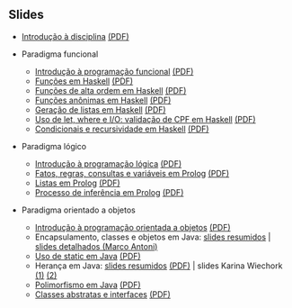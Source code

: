 Slides
------

- [Introdução à disciplina](https://docs.google.com/presentation/d/1YU6OexoXhtVoF9Ee1TDA3I4Soj8idP2hj_1e3oPow0w/edit?usp=sharing) [(PDF)](https://docs.google.com/presentation/d/1YU6OexoXhtVoF9Ee1TDA3I4Soj8idP2hj_1e3oPow0w/export/pdf)
- Paradigma funcional
   - [Introdução à programação funcional](https://docs.google.com/presentation/d/1fsgiOBp123mVJwu8Y_O-C5wpr1zgmTwFswcFLIyffUo/edit?usp=sharing) [(PDF)](https://docs.google.com/presentation/d/1fsgiOBp123mVJwu8Y_O-C5wpr1zgmTwFswcFLIyffUo/export/pdf)
   - [Funções em Haskell](https://docs.google.com/presentation/d/1radbQzSjKypFXijyhcrLbqTKUaIzRxOA2qzVDylLtiU/edit?usp=sharing) [(PDF)](https://docs.google.com/presentation/d/1radbQzSjKypFXijyhcrLbqTKUaIzRxOA2qzVDylLtiU/export/pdf)
   - [Funções de alta ordem em Haskell](https://docs.google.com/presentation/d/1UKi2vkIMiNdScn_m7CidoSBzZ9b4j1ppCSPKYYFjxIk/edit?usp=sharing) [(PDF)](https://docs.google.com/presentation/d/1UKi2vkIMiNdScn_m7CidoSBzZ9b4j1ppCSPKYYFjxIk/export/pdf)
   - [Funções anônimas em Haskell](https://docs.google.com/presentation/d/1zxqEsvCegZhxfwjjxElIkNjY-pqmLvpEnq9Mt0YBR9Y/edit?usp=sharing) [(PDF)](https://docs.google.com/presentation/d/1zxqEsvCegZhxfwjjxElIkNjY-pqmLvpEnq9Mt0YBR9Y/export/pdf)
   - [Geração de listas em Haskell](https://docs.google.com/presentation/d/14AVjYb2PCF93LEosxo8JMGep_oqVmRshU9Dzc2CvvBQ/edit?usp=sharing) [(PDF)](https://docs.google.com/presentation/d/14AVjYb2PCF93LEosxo8JMGep_oqVmRshU9Dzc2CvvBQ/export/pdf)
   - [Uso de let, where e I/O: validação de CPF em Haskell](https://docs.google.com/presentation/d/1qSTpBu_DrdSljdTteYwq5oDGkygq4SkrSV2_zOC-tbw/edit?usp=sharing) [(PDF)](https://docs.google.com/presentation/d/1qSTpBu_DrdSljdTteYwq5oDGkygq4SkrSV2_zOC-tbw/export/pdf)
   - [Condicionais e recursividade em Haskell](https://docs.google.com/presentation/d/19dlzcfDaVMIx1KKaaM4gxlrzW7zuVZe8hd8awFKvjHg/edit?usp=sharing) [(PDF)](https://docs.google.com/presentation/d/19dlzcfDaVMIx1KKaaM4gxlrzW7zuVZe8hd8awFKvjHg/export/pdf)



- Paradigma lógico
   - [Introdução à programação lógica](https://docs.google.com/presentation/d/1YfAJmPQRsDpr3V0_A9I8SaxBFKeM-TyqTvmN6XnAWHc/edit?usp=sharing) [(PDF)](https://docs.google.com/presentation/d/1YfAJmPQRsDpr3V0_A9I8SaxBFKeM-TyqTvmN6XnAWHc/export/pdf)
   - [Fatos, regras, consultas e variáveis em Prolog](https://docs.google.com/presentation/d/1VSONXQPshN0Bc-49fSI_oDCJawNpT310wEkU-3VdH9A/edit?usp=sharing) [(PDF)](https://docs.google.com/presentation/d/1VSONXQPshN0Bc-49fSI_oDCJawNpT310wEkU-3VdH9A/export/pdf)
   - [Listas em Prolog](https://docs.google.com/presentation/d/1NVpOmgzxU2RjHyuSr3wo61J7nfEosCYPBrBUsgsERNI/edit?usp=sharing) [(PDF)](https://docs.google.com/presentation/d/1NVpOmgzxU2RjHyuSr3wo61J7nfEosCYPBrBUsgsERNI/export/pdf)
   - [Processo de inferência em Prolog](https://docs.google.com/presentation/d/1YPOfpZK-gsOVCjzLwsRAk_X4MoCZK7TwL51wubNP3VU/edit?usp=sharing) [(PDF)](https://docs.google.com/presentation/d/1YPOfpZK-gsOVCjzLwsRAk_X4MoCZK7TwL51wubNP3VU/export/pdf)


- Paradigma orientado a objetos
   - [Introdução à programação orientada a objetos](https://drive.google.com/open?id=1S3Deuzbxmx71AIxZufadF7MTFq26WQ3_4ug4AtXcXi4) [(PDF)](https://docs.google.com/presentation/d/1S3Deuzbxmx71AIxZufadF7MTFq26WQ3_4ug4AtXcXi4/export/pdf)
   - Encapsulamento, classes e objetos em Java: [slides resumidos](https://drive.google.com/open?id=1gVL3iW0lVzdgd9AsydBhKV-0xmP8-zYIfx_ujlBGDR4) | [slides detalhados (Marco Antoni)](https://docs.google.com/presentation/d/1JdjZ1zvop1Y_OyR3dyYEbGhbSwpFTMPItdv95n_PgiE/edit?usp=sharing)
   - [Uso de static em Java](https://drive.google.com/open?id=1k91FdgKAtmLQAyRfXFNjb9gRRE-x4uPdvse1n1XpcKs) [(PDF)](https://docs.google.com/presentation/d/1k91FdgKAtmLQAyRfXFNjb9gRRE-x4uPdvse1n1XpcKs/export/pdf)
   - Herança em Java: [slides resumidos](https://drive.google.com/open?id=1aOk2_Tuf37KRNUo1bvrDXFQe9o_J2PLEY19eJaZE59w) [(PDF)](https://docs.google.com/presentation/d/1aOk2_Tuf37KRNUo1bvrDXFQe9o_J2PLEY19eJaZE59w/export/pdf) | slides Karina Wiechork [(1)](https://docs.google.com/presentation/d/1EDUTLI4iwkdbTYTWDQjSnZF2ZKlWEEeBHbqQvFtAv6E/edit?usp=sharing) [(2)](https://docs.google.com/presentation/d/1U3jyFz5I52mln8X3Ctv0vkTd_tM0uOXZ5jwL25nw9ys/edit?usp=sharing)
   - [Polimorfismo em Java](https://drive.google.com/open?id=1RloxoaouSMFlVk7p3phR8cUbW3AyyeU3z08i9frApZY) [(PDF)](https://docs.google.com/presentation/d/1RloxoaouSMFlVk7p3phR8cUbW3AyyeU3z08i9frApZY/export/pdf)
   - [Classes abstratas e interfaces](https://drive.google.com/open?id=1RloxoaouSMFlVk7p3phR8cUbW3AyyeU3z08i9frApZY) [(PDF)](https://docs.google.com/presentation/d/1RloxoaouSMFlVk7p3phR8cUbW3AyyeU3z08i9frApZY/export/pdf)

<!--
   - [Interfaces gráficas em Java](https://docs.google.com/presentation/d/1nwcBZscvpQDCY7xux7FaKWrSzn8VTJDKpm7mI5uoLJg/edit?usp=sharing) [(PDF)](https://docs.google.com/presentation/d/1nwcBZscvpQDCY7xux7FaKWrSzn8VTJDKpm7mI5uoLJg/export/pdf)
   - [Tratando eventos em JavaFX](https://docs.google.com/presentation/d/1T2tH7onXG6NT58PZsZsfaHkZtCBl05HuT-giPNkYf7Q/edit?usp=sharing) [(PDF)](https://docs.google.com/presentation/d/1T2tH7onXG6NT58PZsZsfaHkZtCBl05HuT-giPNkYf7Q/export/pdf)
   - [Padrão Model-View-Controller](https://docs.google.com/presentation/d/1QQVkxV3IgNUGbrAFAn4deeRvvf5m1M9OPguKnef5aec/edit?usp=sharing) [(PDF)](https://docs.google.com/presentation/d/1QQVkxV3IgNUGbrAFAn4deeRvvf5m1M9OPguKnef5aec/export/pdf)
   - [TableView em JavaFX](https://docs.google.com/presentation/d/1zXat8hYWPcZDuodOCyp6tlFRgeWLlTbbgQAOhAjtRfM/edit?usp=sharing) [(PDF)](https://docs.google.com/presentation/d/1zXat8hYWPcZDuodOCyp6tlFRgeWLlTbbgQAOhAjtRfM/export/pdf)
   - [Exceções em Java](https://docs.google.com/presentation/d/1HVoJcLVkVW8B35NGVyvynCEcG8RMjnPleHxpQyLrYwg/edit?usp=sharing) [(PDF)](https://docs.google.com/presentation/d/1HVoJcLVkVW8B35NGVyvynCEcG8RMjnPleHxpQyLrYwg/export/pdf)
- Programação concorrente
  - [Threads em Java](https://drive.google.com/file/d/1lY3Ys0k_bNgOcZCntxK7VcYKZhFEs1p6/view?usp=drivesdk)
  - [Problemas clássicos de programação concorrente](https://drive.google.com/file/d/1XoPe8UjF5Td4yBIGOsESlzMCtw9lwcvL/view?usp=drivesdk)


https://docs.google.com/presentation/d/1nTHSZMyDT0DxJpxd3nU4LPCDImgAuqvLC8XLzPibMnw/edit?usp=sharing

https://drive.google.com/open?id=10M7otpa1_Z18zxB2__zvGbCofInx_CZ5lpbX_RvOooA

https://drive.google.com/open?id=1dgMv-YJt-bQ6QBvKs4ws04kgH4XicCP851SsFP8CyJY

-->
